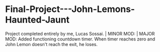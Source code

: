 # Final-Project---John-Lemons-Haunted-Jaunt
 
Project completed entirely by me, Lucas Sossai. | 
MINOR MOD: | 
MAJOR MOD: Added functioning countdown timer. When timer reaches zero and John Lemon doesn't reach the exit, he loses.
